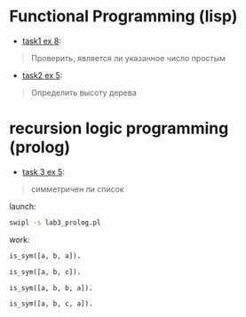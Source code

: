 Functional Programming (lisp)
=====

* [task1 ex 8](lab1_isPrime.lisp): 
> Проверить, является ли указанное число простым

* [task2 ex 5](lab2_treeDepth.lisp):
> Определить высоту дерева

recursion logic programming (prolog)
====

* [task 3 ex 5](lab3_prolog.pl):
> симметричен ли список

launch:
```bash
swipl -s lab3_prolog.pl
```

work:
```prolog
is_sym([a, b, a]).

is_sym([a, b, c]).

is_sym([a, b, b, a]).

is_sym([a, b, c, a]).
```